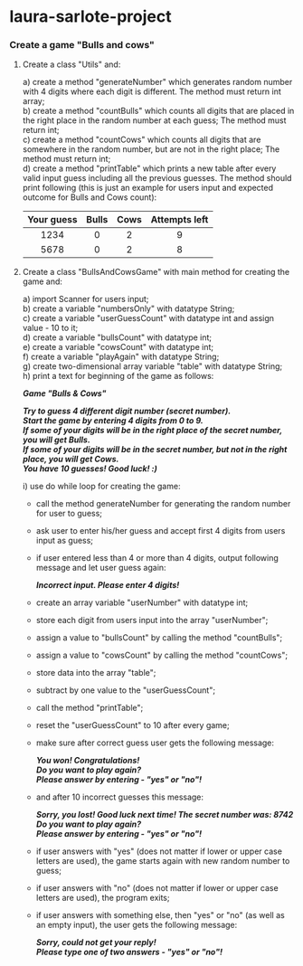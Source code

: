 # laura-sarlote-project

### Create a game **"Bulls and cows"**

1. Create a class "Utils" and:

    a) create a method "generateNumber" which generates random number with 4 digits where each digit is different.
The method must return int array;  
b) create a method "countBulls" which counts all digits that are placed in the right place in the random number at each guess;
The method must return int;  
c) create a method "countCows" which counts all digits that are somewhere in the random number, but are not in the right place;
The method must return int;  
d) create a method "printTable" which prints a new table after every valid input guess including all the previous guesses.
The method should print following (this is just an example for users input and expected outcome for Bulls and Cows count):

    | Your guess | Bulls | Cows | Attempts left |
    |:----------:|:-----:|:----:|:-------------:|
    |    1234    |   0   |   2  |       9       |
    |    5678    |   0   |   2  |       8       |
    
2. Create a class "BullsAndCowsGame" with main method for creating the game and:

    a) import Scanner for users input;  
b) create a variable "numbersOnly" with datatype String;  
c) create a variable "userGuessCount" with datatype int and assign value - 10 to it;  
d) create a variable "bullsCount" with datatype int;  
e) create a variable "cowsCount" with datatype int;  
f) create a variable "playAgain" with datatype String;  
g) create two-dimensional array variable "table" with datatype String;  
h) print a text for beginning of the game as follows:

    _**Game "Bulls & Cows"**_

    _**Try to guess 4 different digit number (secret number).  
Start the game by entering 4 digits from 0 to 9.  
If some of your digits will be in the right place of the secret number, you will get Bulls.  
If some of your digits will be in the secret number, but not in the right place, you will get Cows.  
You have 10 guesses! Good luck! :)**_

   i) use do while loop for creating the game:
    - call the method generateNumber for generating the random number for user to guess;
    - ask user to enter his/her guess and accept first 4 digits from users input as guess;
    - if user entered less than 4 or more than 4 digits, output following message and let user guess again:

      _**Incorrect input. Please enter 4 digits!**_

    - create an array variable "userNumber" with datatype int;
    - store each digit from users input into the array "userNumber";
    - assign a value to "bullsCount" by calling the method "countBulls";
    - assign a value to "cowsCount" by calling the method "countCows";
    - store data into the array "table";
    - subtract by one value to the "userGuessCount";
    - call the method "printTable";
    - reset the "userGuessCount" to 10 after every game;
    - make sure after correct guess user gets the following message:

      _**You won! Congratulations!  
    Do you want to play again?    
    Please answer by entering - "yes" or "no"!**_

    - and after 10 incorrect guesses this message:

      _**Sorry, you lost! Good luck next time!
    The secret number was: 8742  
    Do you want to play again?  
    Please answer by entering - "yes" or "no"!**_

    - if user answers with "yes" (does not matter if lower or upper case letters are used), the game starts again with new random number to guess;
    - if user answers with "no" (does not matter if lower or upper case letters are used), the program exits;
    - if user answers with something else, then "yes" or "no" (as well as an empty input), the user gets the following message:
  
      _**Sorry, could not get your reply!   
    Please type one of two answers - "yes" or "no"!**_
